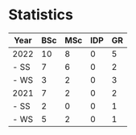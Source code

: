 # Statistics

| Year | BSc | MSc | IDP | GR |
|------|-----|-----|-----|----|
| 2022 |  10 |   8 |   0 |  5 |
| - SS |   7 |   6 |   0 |  2 |
| - WS |   3 |   2 |   0 |  3 |
| 2021 |   7 |   2 |   0 |  2 |
| - SS |   2 |   0 |   0 |  1 |
| - WS |   5 |   2 |   0 |  1 |
